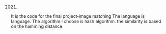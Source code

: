 2021.
It is the code for the final project-image matching
The language is language.
The algorithm I choose is hash algorithm.
the similarity is based on the hamming distance
